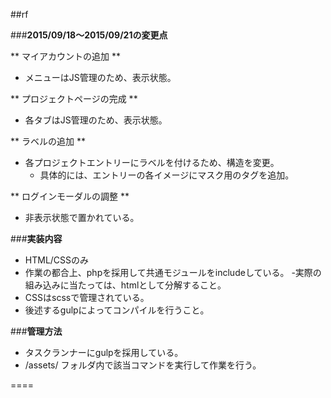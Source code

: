 ##rf

###**2015/09/18～2015/09/21の変更点**

** マイアカウントの追加 **
- メニューはJS管理のため、表示状態。

** プロジェクトページの完成 **
- 各タブはJS管理のため、表示状態。

** ラベルの追加 **
- 各プロジェクトエントリーにラベルを付けるため、構造を変更。
  - 具体的には、エントリーの各イメージにマスク用のタグを追加。
  
** ログインモーダルの調整 **
- 非表示状態で置かれている。

###**実装内容**

- HTML/CSSのみ
- 作業の都合上、phpを採用して共通モジュールをincludeしている。
-実際の組み込みに当たっては、htmlとして分解すること。
- CSSはscssで管理されている。
- 後述するgulpによってコンパイルを行うこと。

###**管理方法**

- タスクランナーにgulpを採用している。
- /assets/ フォルダ内で該当コマンドを実行して作業を行う。

====

